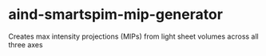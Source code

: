 # aind-smartspim-mip-generator
Creates max intensity projections (MIPs) from light sheet volumes across all three axes
